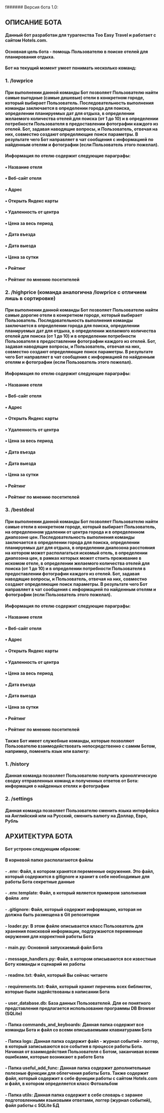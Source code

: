 f###### Версия бота 1.0:



## ОПИСАНИЕ БОТА

#### Данный бот разработан для турагенства Too Easy Travel и работает с сайтом Hotels.com.
#### Основная цель бота - помощь Пользователю в поиске отелей для планирования отдыха.
#### Бот на текущий момент умеет понимать несколько команд:
### 1. /lowprice
####
#### При выполнении данной команды Бот позволяет Пользователю найти самые выгодные (самые дешевые) отели в конкретном городе, который выбирает Пользователь. Последовательность выполнения команды заключается в определении города для поиска, определении планируемых дат для отдыха, в определении желаемого количества отелей для поиска (от 1 до 10) и в определении потребности Пользователя в предоставлении фотографии каждого из отелей. Бот, задавая наводящие вопросы, и Пользователь, отвечая на них, совместно создают определяющие поиск параметры. В результате чего Бот направляет в чат сообщения с информацией по найденным отелям и фотографии (если Пользователь этого пожелал).
####
#### Информация по отелю содержит следующие параграфы:
####
#### • Название отеля 
#### • Веб-сайт отеля
#### • Адрес
#### • Открыть Яндекс карты
#### • Удаленность от центра
#### • Цена за весь период
#### • Дата въезда
#### • Дата выезда
#### • Цена за сутки
#### • Рейтинг
#### • Рейтинг по мнению посетителей
####
### 2. /highprice (команда аналогична /lowprice с отличием лишь в сортировке)
#### При выполнении данной команды Бот позволяет Пользователю найти самые дорогие отели в конкретном городе, который выбирает Пользователь. Последовательность выполнения команды заключается в определении города для поиска, определении планируемых дат для отдыха, в определении желаемого количества отелей для поиска (от 1 до 10) и в определении потребности Пользователя в предоставлении фотографии каждого из отелей. Бот, задавая наводящие вопросы, и Пользователь, отвечая на них, совместно создают определяющие поиск параметры. В результате чего Бот направляет в чат сообщения с информацией по найденным отелям и фотографии (если Пользователь этого пожелал). 
####
#### Информация по отелю содержит следующие параграфы:
####
#### • Название отеля
#### • Веб-сайт отеля
#### • Адрес
#### • Открыть Яндекс карты
#### • Удаленность от центра
#### • Цена за весь период
#### • Дата въезда
#### • Дата выезда
#### • Цена за сутки
#### • Рейтинг
#### • Рейтинг по мнению посетителей
####
### 3. /bestdeal
#### При выполнении данной команды Бот позволяет Пользователю найти самые отели в конкретном городе, который выбирает Пользователь, на определенном удалении от центра города и в определенном диапозоне цен. Последовательность выполнения команды заключается в определении города для поиска, определении планируемых дат для отдыха, в определении диапозона расстояния на котором может располагаться искомый отель, в определении диапозона цен, в рамках которых может стоить проживание в искомом отеле, в определении желаемого количества отелей для поиска (от 1 до 10) и в определении потребности Пользователя в предоставлении фотографии каждого из отелей. Бот, задавая наводящие вопросы, и Пользователь, отвечая на них, совместно создают определяющие поиск параметры. В результате чего Бот направляет в чат сообщения с информацией по найденным отелям и фотографии (если Пользователь этого пожелал). 
#### 
#### Информация по отелю содержит следующие параграфы:
####
#### • Название отеля
#### • Веб-сайт отеля
#### • Адрес
#### • Открыть Яндекс карты
#### • Удаленность от центра
#### • Цена за весь период
#### • Дата въезда
#### • Дата выезда
#### • Цена за сутки
#### • Рейтинг
#### • Рейтинг по мнению посетителей
####
#### Также Бот имеет служебные команды, которые позволяют Пользователю взаимодействовать непосредственно с самим Ботом, например, поменять язык или валюту:
### 1. /history
#### Данная команда позволяет Пользователю получить хронолгическую сводку отправленных команд и полученных ответов от Бота: информация о найденных отелях и фотографии
####
### 2. /settings
#### Данная команда позволяет Пользователю сменить языка интерфейса на Английский или на Русский, сменить валюту на Доллар, Евро, Рубль
####
## АРХИТЕКТУРА БОТА
####
#### Бот устроен следующим образом:
#### В корневой папке располагаются файлы
#### - .env: Файл, в котором хранятся переменные окружения. Это файл, который содержится в gitignore и хранит в себе необходимые для работы Бота секретные данные
#### - .env.template: Файл, в который является примером заполнения файла .env
#### - .gitignore: Файл, который содержит информацию, которая не должна быть размещена в Git репозитории
#### - loader.py: В этом файле описывается класс Пользователь для хранения поисковой информации, подгружаются переменные окружения для корректной работы Бота
#### - main.py: Основной запускаемый файл Бота
#### - message_handlers.py: Файл, в котором описываются все известные Боту команды и сценарий их работы
#### - readme.txt: Файл, который Вы сейчас читаете
#### - requirements.txt: Файл, который хранит перечень всех библиотек, которые были задействованы в написании Бота
#### - user_database.db: База данных Пользователей. Для ее понятного представления предлагается использование программы DB Browser (SQLite)
#### - Папка commands_and_keyboards: Данная папка содержит все команды Бота и файл со всеми описываемыми клавиатурами Бота
#### - Папка logs: Данная папка содержит файл - журнал событий - логгер, в который записываются все события в процессе работы Бота. Начиная от взаимодействия Пользователя с Ботом, заканчивая всеми ошибками, которые возникают в работе Бота
#### - Папка useful_add_func: Данная папка содержит дополнительные полезные функции для облегчения работы Бота. Также содержит файл, который содержит в себе функции работы с сайтом Hotels.com и файл, в котором определяется класс Фотоальбом
#### - Папка utils: Данная папка содержит в себе словарь с заранее подготовленными языковыми ответами, логгер (журнал событий), файл работы с SQLite БД